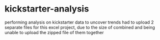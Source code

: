 # kickstarter-analysis
performing analysis on kickstarter data to uncover trends
had to upload 2 separate files for this excel project, due to the size of combined and being unable to upload the zipped file of them together
